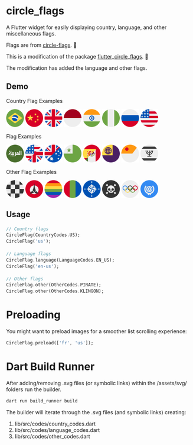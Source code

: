 # circle_flags

A Flutter widget for easily displaying country, language, and other
miscellaneous flags.

Flags are from [circle-flags](https://github.com/HatScripts/circle-flags). 🙏

This is a modification of the package
[flutter_circle_flags](https://github.com/cedvdb/flutter_circle_flags). 🙏

The modification has added the language and other flags.

## Demo

Country Flag Examples

<img src="https://github.com/benjamin-otto/flutter_circle_flags/blob/main/assets/svg/country_flags/br.svg" width="48">
<img src="https://github.com/benjamin-otto/flutter_circle_flags/blob/main/assets/svg/country_flags/cn.svg" width="48">
<img src="https://github.com/benjamin-otto/flutter_circle_flags/blob/main/assets/svg/country_flags/gb.svg" width="48">
<img src="https://github.com/benjamin-otto/flutter_circle_flags/blob/main/assets/svg/country_flags/id.svg" width="48">
<img src="https://github.com/benjamin-otto/flutter_circle_flags/blob/main/assets/svg/country_flags/in.svg" width="48">
<img src="https://github.com/benjamin-otto/flutter_circle_flags/blob/main/assets/svg/country_flags/ng.svg" width="48">
<img src="https://github.com/benjamin-otto/flutter_circle_flags/blob/main/assets/svg/country_flags/ru.svg" width="48">
<img src="https://github.com/benjamin-otto/flutter_circle_flags/blob/main/assets/svg/country_flags/us.svg" width="48">

Flag Examples

<img src="https://github.com/benjamin-otto/flutter_circle_flags/blob/main/assets/svg/language_flags/ar.svg" width="48">
<img src="https://github.com/benjamin-otto/flutter_circle_flags/blob/main/assets/svg/language_flags/en-us.svg" width="48">
<img src="https://github.com/benjamin-otto/flutter_circle_flags/blob/main/assets/svg/language_flags/en-au.svg" width="48">
<img src="https://github.com/benjamin-otto/flutter_circle_flags/blob/main/assets/svg/language_flags/eo.svg" width="48">
<img src="https://github.com/benjamin-otto/flutter_circle_flags/blob/main/assets/svg/language_flags/es-mx.svg" width="48">
<img src="https://github.com/benjamin-otto/flutter_circle_flags/blob/main/assets/svg/language_flags/vo.svg" width="48">
<img src="https://github.com/benjamin-otto/flutter_circle_flags/blob/main/assets/svg/language_flags/mr.svg" width="48">
<img src="https://github.com/benjamin-otto/flutter_circle_flags/blob/main/assets/svg/language_flags/yi.svg" width="48">

<p>Other Flag Examples</p>
<img src="https://github.com/benjamin-otto/flutter_circle_flags/blob/main/assets/svg/other_flags/checkered.svg" width="48">
<img src="https://github.com/benjamin-otto/flutter_circle_flags/blob/main/assets/svg/other_flags/klingon.svg" width="48">
<img src="https://github.com/benjamin-otto/flutter_circle_flags/blob/main/assets/svg/other_flags/lgbt.svg" width="48">
<img src="https://github.com/benjamin-otto/flutter_circle_flags/blob/main/assets/svg/other_flags/mars.svg" width="48">
<img src="https://github.com/benjamin-otto/flutter_circle_flags/blob/main/assets/svg/other_flags/nato.svg" width="48">
<img src="https://github.com/benjamin-otto/flutter_circle_flags/blob/main/assets/svg/other_flags/pirate.svg" width="48">
<img src="https://github.com/benjamin-otto/flutter_circle_flags/blob/main/assets/svg/other_flags/olympics.svg" width="48">
<img src="https://github.com/benjamin-otto/flutter_circle_flags/blob/main/assets/svg/other_flags/united_nations.svg" width="48">

## Usage

```dart
// Country flags
CircleFlag(CountryCodes.US);
CircleFlag('us');

// Language flags 
CircleFlag.language(LanguageCodes.EN_US);
CircleFlag('en-us');

// Other flags
CircleFlag.other(OtherCodes.PIRATE);
CircleFlag.other(OtherCodes.KLINGON);
```

# Preloading

You might want to preload images for a smoother list scrolling experience:

```dart
CircleFlag.preload(['fr', 'us']);
```

# Dart Build Runner

After adding/removing .svg files (or symbolic links) within the /assets/svg/
folders run the builder.

```bash
dart run build_runner build
```

The builder will iterate through the .svg files (and symbolic links) creating:

1. lib/src/codes/country_codes.dart
2. lib/src/codes/language_codes.dart
3. lib/src/codes/other_codes.dart
